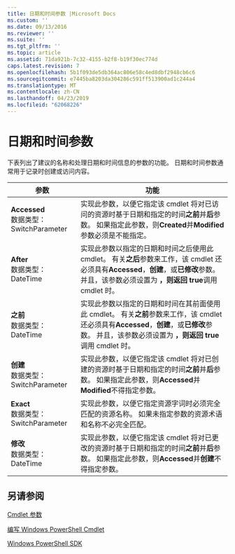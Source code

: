 ```yaml
---
title: 日期和时间参数 |Microsoft Docs
ms.custom: ''
ms.date: 09/13/2016
ms.reviewer: ''
ms.suite: ''
ms.tgt_pltfrm: ''
ms.topic: article
ms.assetid: 71da921b-7c32-4155-b2f8-b19f30ec774d
caps.latest.revision: 7
ms.openlocfilehash: 5b1f093de5db364ac806e58c4ed8dbf2948cb6c6
ms.sourcegitcommit: e7445ba8203da304286c591ff513900ad1c244a4
ms.translationtype: MT
ms.contentlocale: zh-CN
ms.lasthandoff: 04/23/2019
ms.locfileid: "62068226"
---
```

# <a name="date-and-time-parameters"></a>日期和时间参数

下表列出了建议的名称和处理日期和时间信息的参数的功能。 日期和时间参数通常用于记录时创建或访问内容。

|参数|功能|
|---|---|
|**Accessed**<br>数据类型：SwitchParameter|实现此参数，以便它指定该 cmdlet 将对已访问的资源时基于日期和指定的时间**之前**并**后**参数。 如果指定此参数，则**Created**并**Modified**参数必须是不能指定。|
|**After**<br>数据类型：DateTime|实现此参数以指定的日期和时间之后使用此 cmdlet。 有关**之后**参数来工作，该 cmdlet 还必须具有**Accessed**，**创建**，或**已修改**参数。 并且，该参数必须设置为 **，则返回 true**调用 cmdlet 时。|
|**之前**<br>数据类型：DateTime|实现此参数以指定的日期和时间在其前面使用此 cmdlet。 有关**之前**参数来工作，该 cmdlet 还必须具有**Accessed**，**创建**，或**已修改**参数。 并且，该参数必须设置为 **，则返回 true**调用 cmdlet 时。|
|**创建**<br>数据类型：SwitchParameter|实现此参数，以便它指定该 cmdlet 将对已创建的资源时基于日期和指定的时间**之前**并**后**参数。 如果指定此参数，则**Accessed**并**Modified**不得指定参数。|
|**Exact**<br>数据类型：SwitchParameter|实现此参数，以便它指定资源字词时必须完全匹配的资源名称。 如果未指定参数的资源术语和名称不必完全匹配。|
|**修改**<br>数据类型：DateTime|实现此参数，以便它指定该 cmdlet 将对已更改的资源时基于日期和指定的时间**之前**并**后**参数。 如果指定此参数，则**Accessed**并**创建**不得指定参数。|
## <a name="see-also"></a>另请参阅

[Cmdlet 参数](./cmdlet-parameters.md)

[编写 Windows PowerShell Cmdlet](./writing-a-windows-powershell-cmdlet.md)

[Windows PowerShell SDK](../windows-powershell-reference.md)
